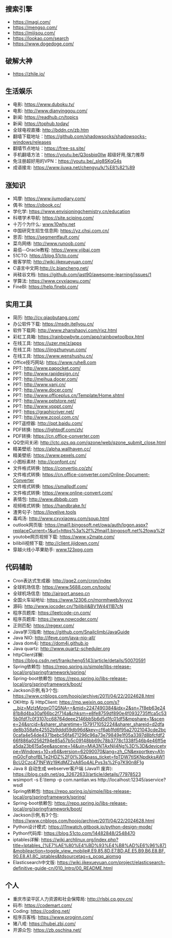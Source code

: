## 搜索引擎
- https://magi.com/
- https://mengso.com/
- https://mijisou.com/
- https://lookao.com/search
- https://www.dogedoge.com/

## 破解大神
- https://zhile.io/

## 生活娱乐
- 电影: https://www.duboku.tv/
- 电影: http://www.dianyinggou.com/
- 新闻: https://readhub.cn/topics
- 新闻: https://tophub.today/    
- 全球电视直播: http://bddn.cn/zb.htm
- 翻墙下载地址：https://github.com/shadowsocks/shadowsocks-windows/releases
- 翻墙节点地址：https://free-ss.site/
- 手机翻墙方法：https://youtu.be/Q3osbiq0llw  超级好用,强力推荐
- 免注册超好用的VPN：https://youtu.be/_slg8SKgG4s
- 成语接龙: https://www.jiuwa.net/chengyu/k/%E8%82%89

## 涨知识
- 鸠摩: https://www.jiumodiary.com/
- 偶书: https://obook.cc/
- 学化学: https://www.envisioningchemistry.cn/education
- 科塔学术导航: https://site.sciping.com/
- 十万个为什么: www.10why.net
- 中国研究生招生信息网: https://yz.chsi.com.cn/
- 思否: https://segmentfault.com/
- 菜鸟网络: http://www.runoob.com/
- 易佰--Oracle教程: https://www.yiibai.com
- 51CTO: https://blog.51cto.com/
- 极客学院: http://wiki.jikexueyuan.com/
- C语言中文网:http://c.biancheng.net/
- 尚硅谷文档: https://github.com/jast90/awesome-learning/issues/1
- 学算法: https://www.cxyxiaowu.com/
- FineBI: https://help.finebi.com/
    
## 实用工具
- 简历: http://cv.qiaobutang.com/
- 办公软件下载: https://msdn.itellyou.cn/
- 软件下载网: http://www.zhanshaoyi.com/rjxz.html
- 彩虹工具箱: https://rainbowbyte.com/app/rainbowtoolbox.html
- 在线工具: https://uzer.me/z/apps
- 在线工具: https://jingzhunyun.com/
- 在线工具: https://www.wenshushu.cn/
- Office技巧网站: https://www.ruhe8.com
- PPT: http://www.papocket.com/
- PPT: http://www.rapidesign.cn/
- PPT: http://meihua.docer.com/
- PPT: http://www.yanj.cn/
- PPT: http://www.docer.com/
- PPT: http://www.officeplus.cn/Template/Home.shtml
- PPT: http://www.pptstore.net/
- PPT: http://www.ypppt.com/
- PPT: https://graphicriver.net/
- PPT: http://www.zcool.com.cn/
- PPT遥控器: http://ppt.baidu.com/
- PDF转换: https://lightpdf.com/zh/
- PDF转换: https://cn.office-converter.com
- QQ空间关闭: http://ctc.qzs.qq.com/qzone/web/qzone_submit_close.html
- 精美壁纸: https://alpha.wallhaven.cc/
- 精美壁纸: https://www.pexels.com/
- 小图标素材: http://iconfont.cn/
- 文件格式转换: https://convertio.co/zh/
- 文件格式转换: https://cn.office-converter.com/Online-Document-Converter
- 文件格式转换: https://smallpdf.com/
- 文件格式转换: https://www.online-convert.com/
- 表情包: http://www.dbbqb.com
- 视频格式转换: https://handbrake.fr/
- 渣男句子: https://lovelive.tools 
- 毒鸡汤: http://www.cxyxiaowu.com/soup.html
- outlook网页版: https://mail1.bingosoft.net/owa/auth/logon.aspx?replaceCurrent=1&url=https%3a%2f%2fmail1.bingosoft.net%2fowa%2f
- youtobe网页视频下载: https://www.y2mate.com/
- bilibili视频下载: http://client.jijidown.com/
- 穿越火线小苹果助手: www.123xpg.com

## 代码辅助
- Cron表达式生成器: http://qqe2.com/cron/index
- 全球机场信息: https://www.5688.com.cn/tools/
- 全球机场信息: http://airport.anseo.cn
- 全国火车站地址: https://www.12306.cn/mormhweb/kyyyz
- 源码: http://www.iocoder.cn/?bilibili&BV1W4411B7cN
- 程序员题库: https://leetcode-cn.com/
- 程序员题库: https://www.nowcoder.com/
- 正则匹配: https://regexr.com/
- Java学习指南: https://github.com/Snailclimb/JavaGuide
- Java NIO: http://ifeve.com/java-nio-all/
- Java dom4j: https://dom4j.github.io
- Java quartz: http://www.quartz-scheduler.org
- httpClient详解: https://blog.csdn.net/frankcheng5143/article/details/50070591
- Spring依赖包: https://repo.spring.io/simple/libs-release-local/org/springframework/spring/
- Spring-boot依赖包: https://repo.spring.io/libs-release-local/org/springframework/boot/
- Jackson示例,有3个包: https://www.cnblogs.com/hoojo/archive/2011/04/22/2024628.html
- OKHttp 与 HttpClient: https://mp.weixin.qq.com/s?__biz=MzIzMzgxOTQ5NA==&mid=2247490384&idx=2&sn=7f8eb63e2481b8d4ba30af66bc2f714a&chksm=e8fe8759df890e4f0932735ffca5c535b0fdf7c0f3107cc68764deee2146bb5b6d5d1fc01df5&mpshare=1&scene=24&srcid=&sharer_sharetime=1579171052224&sharer_shareid=d2dfade8b358afe42552b9ddd59db96d&key=cf6ab1fd6f95a27021043cde2bc0cafa4e54de4371bebc56fa671296c96a73e79849e1f05a3397d8bfcfdf266f886a02562f94e85a57b5c09148bb69c78b3778c1338f546b4e46ff5ea5da23b615a5ee&ascene=14&uin=MjA3NTAxNjI4Ng%3D%3D&devicetype=Windows+10+x64&version=62090070&lang=zh_CN&exportkey=A1nmG0cFqhofBLTe2HDZ%2F0I%3D&pass_ticket=fpTDW7tISKNpdkksAW1BcU2Czc471NFWz19KdMZ2xA85o4ALPvs3s%2Fg7K90n8F1g
- Java 8 自动生成 webserver客户端 (Java11 废弃): https://blog.csdn.net/qq_32672633/article/details/77978523
- wsimport -s E:\temp -p com.nantian.ws http://localhost:12345/aservice?wsdl
- Spring依赖包: https://repo.spring.io/simple/libs-release-local/org/springframework/spring/
- Spring-boot依赖包: https://repo.spring.io/libs-release-local/org/springframework/boot/
- Jackson示例,有3个包: https://www.cnblogs.com/hoojo/archive/2011/04/22/2024628.html
- Python设计模式: https://l1nwatch.gitbook.io/python-design-mode/
- Python代码库: https://blog.51cto.com/14482848/2548470
- iptables详解: https://wiki.archlinux.org/index.php?title=Iptables_(%E7%AE%80%E4%BD%93%E4%B8%AD%E6%96%87)&mobileaction=toggle_view_mobile#.E9.85.8D.E7.BD.AE.E5.B9.B6.E8.BF.90.E8.A1.8C_iptables&tdsourcetag=s_pcqq_aiomsg
- Elasticsearch中文版: https://wiki.jikexueyuan.com/project/elasticsearch-definitive-guide-cn/010_Intro/00_README.html

## 个人
- 重庆市梁平区人力资源和社会保障局: http://rlsbj.cq.gov.cn/
- 码市: https://codemart.com/
- Coding: https://coding.net/
- 程序员客栈: https://www.proginn.com/
- 猪八戒: https://hubei.zbj.com/
- 开源众包: https://zb.oschina.net/